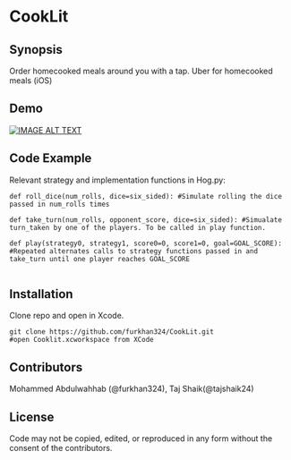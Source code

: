 # CookLit

## Synopsis

Order homecooked meals around you with a tap. Uber for homecooked meals (iOS)

## Demo

[![IMAGE ALT TEXT](http://i.stack.imgur.com/RZrZo.png)](https://drive.google.com/drive/folders/0B6vHLSwjkF8dNUpFcWFfYTdOYk0 "CookLit Demo")

## Code Example

Relevant strategy and implementation functions in Hog.py:

```
def roll_dice(num_rolls, dice=six_sided): #Simulate rolling the dice passed in num_rolls times
    
def take_turn(num_rolls, opponent_score, dice=six_sided): #Simualate turn_taken by one of the players. To be called in play function.
    
def play(strategy0, strategy1, score0=0, score1=0, goal=GOAL_SCORE): #Repeated alternates calls to strategy functions passed in and take_turn until one player reaches GOAL_SCORE
    
```

## Installation

Clone repo and open in Xcode.

```
git clone https://github.com/furkhan324/CookLit.git
#open Cooklit.xcworkspace from XCode
```

## Contributors

Mohammed Abdulwahhab (@furkhan324), Taj Shaik(@tajshaik24)

## License

Code may not be copied, edited, or reproduced in any form without the consent of the contributors.
